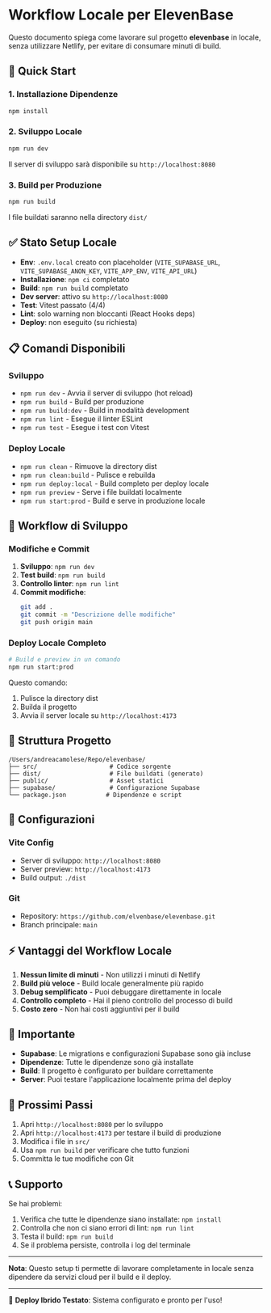 # Workflow Locale per ElevenBase

Questo documento spiega come lavorare sul progetto **elevenbase** in locale, senza utilizzare Netlify, per evitare di consumare minuti di build.

## 🚀 Quick Start

### 1. Installazione Dipendenze
```bash
npm install
```

### 2. Sviluppo Locale
```bash
npm run dev
```
Il server di sviluppo sarà disponibile su `http://localhost:8080`

### 3. Build per Produzione
```bash
npm run build
```
I file buildati saranno nella directory `dist/`

## ✅ Stato Setup Locale

- **Env**: `.env.local` creato con placeholder (`VITE_SUPABASE_URL`, `VITE_SUPABASE_ANON_KEY`, `VITE_APP_ENV`, `VITE_API_URL`)
- **Installazione**: `npm ci` completato
- **Build**: `npm run build` completato
- **Dev server**: attivo su `http://localhost:8080`
- **Test**: Vitest passato (4/4)
- **Lint**: solo warning non bloccanti (React Hooks deps)
- **Deploy**: non eseguito (su richiesta)

## 📋 Comandi Disponibili

### Sviluppo
- `npm run dev` - Avvia il server di sviluppo (hot reload)
- `npm run build` - Build per produzione
- `npm run build:dev` - Build in modalità development
- `npm run lint` - Esegue il linter ESLint
- `npm run test` - Esegue i test con Vitest

### Deploy Locale
- `npm run clean` - Rimuove la directory dist
- `npm run clean:build` - Pulisce e rebuilda
- `npm run deploy:local` - Build completo per deploy locale
- `npm run preview` - Serve i file buildati localmente
- `npm run start:prod` - Build e serve in produzione locale

## 🔄 Workflow di Sviluppo

### Modifiche e Commit
1. **Sviluppo**: `npm run dev`
2. **Test build**: `npm run build`
3. **Controllo linter**: `npm run lint`
4. **Commit modifiche**:
   ```bash
   git add .
   git commit -m "Descrizione delle modifiche"
   git push origin main
   ```

### Deploy Locale Completo
```bash
# Build e preview in un comando
npm run start:prod
```

Questo comando:
1. Pulisce la directory dist
2. Builda il progetto
3. Avvia il server locale su `http://localhost:4173`

## 📁 Struttura Progetto

```
/Users/andreacamolese/Repo/elevenbase/
├── src/                    # Codice sorgente
├── dist/                   # File buildati (generato)
├── public/                 # Asset statici
├── supabase/               # Configurazione Supabase
└── package.json           # Dipendenze e script
```

## 🔧 Configurazioni

### Vite Config
- Server di sviluppo: `http://localhost:8080`
- Server preview: `http://localhost:4173`
- Build output: `./dist`

### Git
- Repository: `https://github.com/elvenbase/elevenbase.git`
- Branch principale: `main`

## ⚡ Vantaggi del Workflow Locale

1. **Nessun limite di minuti** - Non utilizzi i minuti di Netlify
2. **Build più veloce** - Build locale generalmente più rapido
3. **Debug semplificato** - Puoi debuggare direttamente in locale
4. **Controllo completo** - Hai il pieno controllo del processo di build
5. **Costo zero** - Non hai costi aggiuntivi per il build

## 🚨 Importante

- **Supabase**: Le migrations e configurazioni Supabase sono già incluse
- **Dipendenze**: Tutte le dipendenze sono già installate
- **Build**: Il progetto è configurato per buildare correttamente
- **Server**: Puoi testare l'applicazione localmente prima del deploy

## 🎯 Prossimi Passi

1. Apri `http://localhost:8080` per lo sviluppo
2. Apri `http://localhost:4173` per testare il build di produzione
3. Modifica i file in `src/`
4. Usa `npm run build` per verificare che tutto funzioni
5. Committa le tue modifiche con Git

## 📞 Supporto

Se hai problemi:
1. Verifica che tutte le dipendenze siano installate: `npm install`
2. Controlla che non ci siano errori di lint: `npm run lint`
3. Testa il build: `npm run build`
4. Se il problema persiste, controlla i log del terminale

---

**Nota**: Questo setup ti permette di lavorare completamente in locale senza dipendere da servizi cloud per il build e il deploy.

---

🔄 **Deploy Ibrido Testato**: Sistema configurato e pronto per l'uso!
